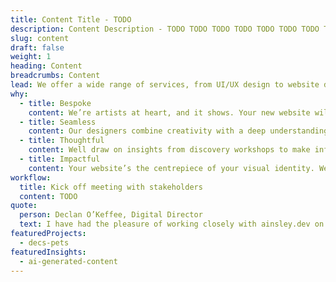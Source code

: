 ```yaml
---
title: Content Title - TODO
description: Content Description - TODO TODO TODO TODO TODO TODO TODO TODO TODO TODO TODO TODO TODO TODO TODO TODO TODO TODO TODO TODO TODO TODO TODO
slug: content
draft: false
weight: 1
heading: Content
breadcrumbs: Content
lead: We offer a wide range of services, from UI/UX design to website development. Specialising in software development and API integration, we deliver expertly designed solutions to any digital obstacle.
why:
  - title: Bespoke
    content: We’re artists at heart, and it shows. Your new website will be hand-crafted to create one-of-a-kind websites that break industry stereotypes
  - title: Seamless
    content: Our designers combine creativity with a deep understanding of user needs to deliver meaningful and relevant digital experiences.
  - title: Thoughtful
    content: Well draw on insights from discovery workshops to make informed decisions on the user journeys, content hierarchy and sitemap.
  - title: Impactful
    content: Your website’s the centrepiece of your visual identity. We make every click count through creative design and UX that converts.
workflow:
  title: Kick off meeting with stakeholders
  content: TODO
quote:
  person: Declan O’Keffee, Digital Director
  text: I have had the pleasure of working closely with ainsley.dev on the development of my new website. They have such a huge array of skills, not just in web development but across business and e-commerce as a whole. They helped us create a beautiful and modern website, and gave us ideas and initiatives for the future. It was a pleasure working with them.
featuredProjects:
  - decs-pets
featuredInsights:
  - ai-generated-content
---
```

